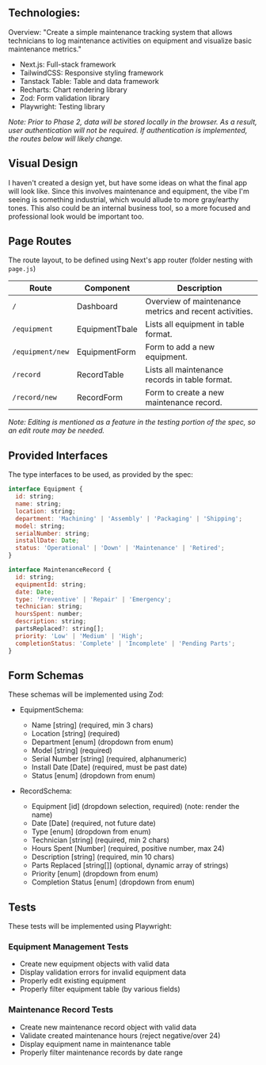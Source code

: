 ## Technologies:

Overview: "Create a simple maintenance tracking system that allows technicians to log maintenance activities on equipment and visualize basic maintenance metrics."

- Next.js: Full-stack framework
- TailwindCSS: Responsive styling framework
- Tanstack Table: Table and data framework
- Recharts: Chart rendering library
- Zod: Form validation library
- Playwright: Testing library

_Note: Prior to Phase 2, data will be stored locally in the browser. As a result, user authentication will not be required. If authentication is implemented, the routes below will likely change._

## Visual Design

I haven't created a design yet, but have some ideas on what the final app will look like. Since this involves maintenance and equipment, the vibe I'm seeing is something industrial, which would allude to more gray/earthy tones. This also could be an internal business tool, so a more focused and professional look would be important too.

## Page Routes

The route layout, to be defined using Next's app router (folder nesting with `page.js`)

| Route            | Component      | Description                                            |
| ---------------- | -------------- | ------------------------------------------------------ |
| `/`              | Dashboard      | Overview of maintenance metrics and recent activities. |
| `/equipment`     | EquipmentTbale | Lists all equipment in table format.                   |
| `/equipment/new` | EquipmentForm  | Form to add a new equipment.                           |
| `/record`        | RecordTable    | Lists all maintenance records in table format.         |
| `/record/new`    | RecordForm     | Form to create a new maintenance record.               |

_Note: Editing is mentioned as a feature in the testing portion of the spec, so an edit route may be needed._

## Provided Interfaces

The type interfaces to be used, as provided by the spec:

```javascript
interface Equipment {
  id: string;
  name: string;
  location: string;
  department: 'Machining' | 'Assembly' | 'Packaging' | 'Shipping';
  model: string;
  serialNumber: string;
  installDate: Date;
  status: 'Operational' | 'Down' | 'Maintenance' | 'Retired';
}
```

```javascript
interface MaintenanceRecord {
  id: string;
  equipmentId: string;
  date: Date;
  type: 'Preventive' | 'Repair' | 'Emergency';
  technician: string;
  hoursSpent: number;
  description: string;
  partsReplaced?: string[];
  priority: 'Low' | 'Medium' | 'High';
  completionStatus: 'Complete' | 'Incomplete' | 'Pending Parts';
}
```

## Form Schemas

These schemas will be implemented using Zod:

- EquipmentSchema:

  - Name [string] (required, min 3 chars)
  - Location [string] (required)
  - Department [enum] (dropdown from enum)
  - Model [string] (required)
  - Serial Number [string] (required, alphanumeric)
  - Install Date [Date] (required, must be past date)
  - Status [enum] (dropdown from enum)

- RecordSchema:
  - Equipment [id] (dropdown selection, required) (note: render the name)
  - Date [Date] (required, not future date)
  - Type [enum] (dropdown from enum)
  - Technician [string] (required, min 2 chars)
  - Hours Spent [Number] (required, positive number, max 24)
  - Description [string] (required, min 10 chars)
  - Parts Replaced [string[]] (optional, dynamic array of strings)
  - Priority [enum] (dropdown from enum)
  - Completion Status [enum] (dropdown from enum)

## Tests

These tests will be implemented using Playwright:

### Equipment Management Tests

- Create new equipment objects with valid data
- Display validation errors for invalid equipment data
- Properly edit existing equipment
- Properly filter equipment table (by various fields)

### Maintenance Record Tests

- Create new maintenance record object with valid data
- Validate created maintenance hours (reject negative/over 24)
- Display equipment name in maintenance table
- Properly filter maintenance records by date range
